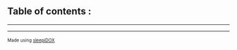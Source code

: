 ## Table of contents : 

- - -

- - -


<p style="font-size : 10;">Made using <a href="https://github.com/SleepiCaffeine/sleepiDOX">sleepiDOX</a></p>